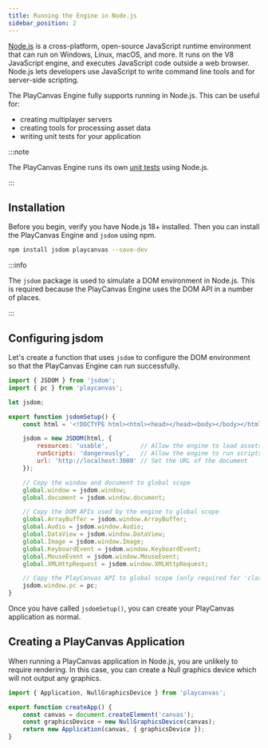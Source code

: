 ```yaml
---
title: Running the Engine in Node.js
sidebar_position: 2
---
```


[Node.js](https://nodejs.org/) is a cross-platform, open-source JavaScript runtime environment that can run on Windows, Linux, macOS, and more. It runs on the V8 JavaScript engine, and executes JavaScript code outside a web browser. Node.js lets developers use JavaScript to write command line tools and for server-side scripting.

The PlayCanvas Engine fully supports running in Node.js. This can be useful for:

* creating multiplayer servers
* creating tools for processing asset data
* writing unit tests for your application

:::note

The PlayCanvas Engine runs its own [unit tests](https://github.com/playcanvas/engine/blob/main/test/README.md) using Node.js.

:::

## Installation

Before you begin, verify you have Node.js 18+ installed. Then you can install the PlayCanvas Engine and `jsdom` using npm.

```bash
npm install jsdom playcanvas --save-dev
```

:::info

The `jsdom` package is used to simulate a DOM environment in Node.js. This is required because the PlayCanvas Engine uses the DOM API in a number of places.

:::

## Configuring jsdom

Let's create a function that uses `jsdom` to configure the DOM environment so that the PlayCanvas Engine can run successfully.

```javascript
import { JSDOM } from 'jsdom';
import { pc } from 'playcanvas';

let jsdom;

export function jsdomSetup() {
    const html = '<!DOCTYPE html><html><head></head><body></body></html>';

    jsdom = new JSDOM(html, {
        resources: 'usable',         // Allow the engine to load assets
        runScripts: 'dangerously',   // Allow the engine to run scripts
        url: 'http://localhost:3000' // Set the URL of the document
    });

    // Copy the window and document to global scope
    global.window = jsdom.window;
    global.document = jsdom.window.document;

    // Copy the DOM APIs used by the engine to global scope
    global.ArrayBuffer = jsdom.window.ArrayBuffer;
    global.Audio = jsdom.window.Audio;
    global.DataView = jsdom.window.DataView;
    global.Image = jsdom.window.Image;
    global.KeyboardEvent = jsdom.window.KeyboardEvent;
    global.MouseEvent = jsdom.window.MouseEvent;
    global.XMLHttpRequest = jsdom.window.XMLHttpRequest;

    // Copy the PlayCanvas API to global scope (only required for 'classic' scripts)
    jsdom.window.pc = pc;
}
```

Once you have called `jsdomSetup()`, you can create your PlayCanvas application as normal.

## Creating a PlayCanvas Application

When running a PlayCanvas application in Node.js, you are unlikely to require rendering. In this case, you can create a Null graphics device which will not output any graphics.

```javascript
import { Application, NullGraphicsDevice } from 'playcanvas';

export function createApp() {
    const canvas = document.createElement('canvas');
    const graphicsDevice = new NullGraphicsDevice(canvas);
    return new Application(canvas, { graphicsDevice });
}
```
